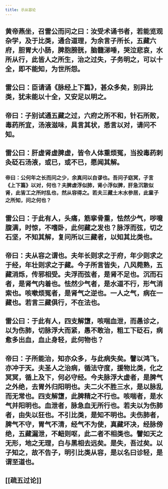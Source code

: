 ```yaml
---
title: 示从容论
---
```


## 黄帝燕坐，召雷公而问之曰：汝受术诵书者，若能览观杂学，及于比类，通合道理，为余言子所长，五藏六府，胆胃大小肠，脾胞膀胱，脑髓涕唾，哭泣悲哀，水所从行，此皆人之所生，治之过失，子务明之，可以十全，即不能知，为世所怨。
## 雷公曰：臣请诵《脉经上下篇》，甚众多矣，别异比类，犹未能以十全，又安足以明之。
## 帝曰：子别试通五藏之过，六府之所不和，针石所败，毒药所宜，汤液滋味，具言其状，悉言以对，请问不知。
## 雷公曰：肝虚肾虚脾虚，皆令人体重烦冤，当投毒药刺灸砭石汤液，或已，或不已，愿闻其解。
### 帝曰：公何年之长而问之少，余真问以自谬也。吾问子窈冥，子言《上下篇》以对，何也？夫脾虚浮似肺，肾小浮似脾，肝急沉散似肾，此皆工之所时乱也，然从容得之。若夫三藏土木水参居，此童子之所知，问之何也？
## 雷公曰：于此有人，头痛，筋挛骨重，怯然少气，哕噫腹满，时惊，不嗜卧，此何藏之发也？脉浮而弦，切之石坚，不知其解，复问所以三藏者，以知其比类也。
## 帝曰：夫从容之谓也。夫年长则求之于府，年少则求之于经，年壮则求之于藏。今子所言皆失，八风菀熟，五藏消烁，传邪相受。夫浮而弦者，是肾不足也。沉而石者，是肾气内着也。怯然少气者，是水道不行，形气消索也。咳嗽烦冤者，是肾气之逆也。一人之气，病在一藏也。若言三藏俱行，不在法也。
## 雷公曰：于此有人，四支解墯，咳喘血泄，而愚诊之，以为伤肺，切脉浮大而紧，愚不敢治，粗工下砭石，病愈多出血，血止身轻，此何物也？
## 帝曰：子所能治，知亦众多，与此病失矣。譬以鸿飞，亦冲于天。夫圣人之治病，循法守度，援物比类，化之冥冥，循上及下，何必守经。今夫脉浮大虚者，是脾气之外绝，去胃外归阳明也。夫二火不胜三水，是以脉乱而无常也。四支解墯，此脾精之不行也。咳喘者，是水气并阳明也。血泄者，脉急血无所行也。若夫以为伤肺者，由失以狂也。不引比类，是知不明也。夫伤肺者，脾气不守，胃气不清，经气不为使，真藏坏决，经脉傍绝，五藏漏泄，不衄则呕，此二者不相类也。譬如天之无形，地之无理，白与黑相去远矣。是失，吾过矣。以子知之，故不告子，明引比类从容，是以名曰诊轻，是谓至道也。
## [[疏五过论]]
